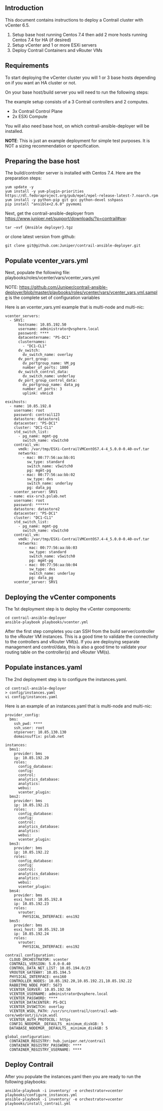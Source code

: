 ## Introduction

This document contains instructions to deploy a Contrail cluster with vCenter 6.5.

1. Setup base host running Centos 7.4 then add 2 more hosts running Centos 7.4 for HA (if desired)
2. Setup vCenter and 1 or more ESXi servers
3. Deploy Contrail Containers and vRouter VMs


## Requirements

To start deploying the vCenter cluster you will 1 or 3 base hosts depending on if you want an HA cluster or not.

On your base host/build server you will need to run the following steps:

The example setup consists of a 3 Contrail controllers and 2 computes.

- 3x Contrail Control Plane
- 2x ESXi Compute

You will also need base host, on which contrail-ansible-deployer will be installed.

**NOTE**: This is just an example deployment for simple test purposes. It is NOT a sizing recommendation or specification.

## Preparing the base host

The build/controller server is installed with Centos 7.4. Here are the preparation steps:

```
yum update -y
yum install -y yum-plugin-priorities https://dl.fedoraproject.org/pub/epel/epel-release-latest-7.noarch.rpm
yum install -y python-pip git gcc python-devel sshpass
pip install "ansible<2.6.0" pyvmomi
```

Next, get the contrail-ansible-deployer from https://www.juniper.net/support/downloads/?p=contrail#sw:

```
tar –xvf {Ansible deployer}.tgz
```

or clone latest version from github:

```
git clone git@github.com:Juniper/contrail-ansible-deployer.git
```

## Populate vcenter_vars.yml

Next, populate the following file: playbooks/roles/vcenter/vars/vcenter_vars.yml

NOTE: https://github.com/Juniper/contrail-ansible-deployer/blob/master/playbooks/roles/vcenter/vars/vcenter_vars.yml.sample is the complete set of configuration variables

Here is an vcenter_vars.yml example that is multi-node and multi-nic:

```
vcenter_servers:
  - SRV1:
      hostname: 10.85.192.50
      username: administrator@vsphere.local
      password: ****
      datacentername: "PS-DC1"
      clusternames:
        - "DC1-CL1"
      dv_switch:
        dv_switch_name: overlay
      dv_port_group:
        dv_portgroup_name: VM_pg
        number_of_ports: 1800
      dv_switch_control_data:
        dv_switch_name: underlay
      dv_port_group_control_data:
        dv_portgroup_name: data_pg
        number_of_ports: 3
        uplink: vmnic8

esxihosts:
  - name: 10.85.192.8
    username: root
    password: contrail123
    datastore: datastore1
    datacenter: "PS-DC1"
    cluster: "DC1-CL1"
    std_switch_list:
      - pg_name: mgmt-pg
        switch_name: vSwitch0
    contrail_vm:
      vmdk: /var/tmp/ESXi-ContrailVMCentOS7.4-4_5.0.0-0.40-ovf.tar
      networks:
        - mac: 00:77:56:aa:bb:01
          sw_type: standard
          switch_name: vSwitch0
          pg: mgmt-pg
        - mac: 00:77:56:aa:bb:02
          sw_type: dvs
          switch_name: underlay
          pg: data_pg
    vcenter_server: SRV1
  - name: esx-srv3.pslab.net
    username: root
    password: ******
    datastore: datastore2
    datacenter: "PS-DC1"
    cluster: "DC1-CL1"
    std_switch_list:
      - pg_name: mgmt-pg
        switch_name: vSwitch0
    contrail_vm:
      vmdk: /var/tmp/ESXi-ContrailVMCentOS7.4-4_5.0.0-0.40-ovf.tar
      networks:
         - mac: 00:77:56:aa:bb:03
           sw_type: standard
           switch_name: vSwitch0
           pg: mgmt-pg
         - mac: 00:77:56:aa:bb:04
           sw_type: dvs
           switch_name: underlay
           pg: data_pg
    vcenter_server: SRV1
```

## Deploying the vCenter components

The 1st deployment step is to deploy the vCenter components:

```
cd contrail-ansible-deployer
ansible-playbook playbooks/vcenter.yml

```

After the first step completes you can SSH from the build server/controller to the vRouter VM instances.
This is a good time to validate the connectivity to the controllers and vRouter VM(s). If you are deploying separate 
management and control/data, this is also a good time to validate your routing table on the controller(s) and vRouter VM(s).

## Populate instances.yaml

The 2nd deployment step is to configure the instances.yaml. 

```
cd contrail-ansible-deployer
> config/instances.yaml
vi config/instances.yaml

```

Here is an example of an instances.yaml that is multi-node and multi-nic:

```
provider_config:
  bms:
    ssh_pwd: ****
    ssh_user: root
    ntpserver: 10.85.130.130
    domainsuffix: pslab.net 

instances:
  bms1:
    provider: bms
    ip: 10.85.192.20
    roles:
      config_database:
      config:
      control:
      analytics_database:
      analytics:
      webui:
      vcenter_plugin:
  bms2:
    provider: bms
    ip: 10.85.192.21
    roles:
      config_database:
      config:
      control:
      analytics_database:
      analytics:
      webui:
      vcenter_plugin:
  bms3:
    provider: bms
    ip: 10.85.192.22
    roles:
      config_database:
      config:
      control:
      analytics_database:
      analytics:
      webui:
      vcenter_plugin:
  bms4:
    provider: bms
    esxi_host: 10.85.192.8
    ip: 10.85.192.23
    roles:
      vrouter:
        PHYSICAL_INTERFACE: ens192
  bms5:
    provider: bms
    esxi_host: 10.85.192.10
    ip: 10.85.192.24
    roles:
      vrouter:
        PHYSICAL_INTERFACE: ens192

contrail_configuration:
  CLOUD_ORCHESTRATOR: vcenter
  CONTRAIL_VERSION: 5.0.0-0.40
  CONTROL_DATA_NET_LIST: 10.85.194.0/23
  VROUTER_GATEWAY: 10.85.194.5
  PHYSICAL_INTERFACE: ens160
  CONTROLLER_NODES: 10.85.192.20,10.85.192.21,10.85.192.22
  RABBITMQ_NODE_PORT: 5673
  VCENTER_SERVER: 10.85.192.50
  VCENTER_USERNAME: administrator@vsphere.local
  VCENTER_PASSWORD: ****
  VCENTER_DATACENTER: PS-DC1
  VCENTER_DVSWITCH: overlay
  VCENTER_WSDL_PATH: /usr/src/contrail/contrail-web-core/webroot/js/vim.wsdl
  VCENTER_AUTH_PROTOCOL: https
  CONFIG_NODEMGR__DEFAULTS__minimum_diskGB: 5
  DATABASE_NODEMGR__DEFAULTS__minimum_diskGB: 5

global_configuration:
  CONTAINER_REGISTRY: hub.juniper.net/contrail
  CONTAINER_REGISTRY_PASSWORD: ****
  CONTAINER_REGISTRY_USERNAME: ****
```
## Deploy Contrail

After you populate the instances.yaml then you are ready to run the following playbooks:

```
ansible-playbook -i inventory/ -e orchestrator=vcenter playbooks/configure_instances.yml
ansible-playbook -i inventory/ -e orchestrator=vcenter playbooks/install_contrail.yml

```
